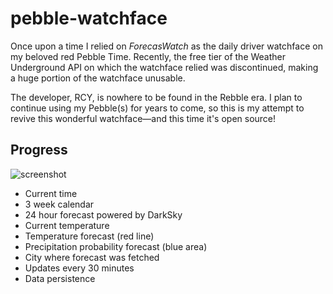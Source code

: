 # pebble-watchface

Once upon a time I relied on *ForecasWatch* as the daily driver watchface on my beloved red Pebble Time. Recently, the free tier of the Weather Underground API on which the watchface relied was discontinued, making a huge portion of the watchface unusable.

The developer, RCY, is nowhere to be found in the Rebble era. I plan to continue using my Pebble(s) for years to come, so this is my attempt to revive this wonderful watchface—and this time it's open source!

## Progress

![screenshot](https://i.imgur.com/xFekBiT.png)

* Current time
* 3 week calendar
* 24 hour forecast powered by DarkSky
* Current temperature
* Temperature forecast (red line)
* Precipitation probability forecast (blue area)
* City where forecast was fetched
* Updates every 30 minutes
* Data persistence